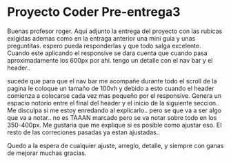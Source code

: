 
# Proyecto Coder Pre-entrega3

Buenas profesor roger.
Aqui adjunto la entrega del proyecto con las rubicas
exigidas ademas como en la entraga anterior una mini guia y unas preguntitas. espero pueda responderlas
y que todo salga excelente.
Cuando este aplicando el responsive se dara cuenta que cuando pasa aproximadamente los 600px por ahi. tengo un detalle con el nav bar y el header..

sucede que para que el nav bar me acompañe durante todo el scroll de la pagina le coloque un tamaño de 100vh y debido a esto cuando el header comienza a colocarse cada vez mas pequeño por el responsive. Genera un espacio notorio entre el final del header y el inicio de la siguiente seccion.. Me disculpa si me estoy enredando al explicarlo.. pero se que va a ser algo que va a notar.. no es TAAAN marcado pero se va notar sobre todo en los 350-400px.
Me gustaria que me explique si es posible como ajustar eso. El resto de las correciones pasadas ya estan ajustadas..

Quedo a la espera de cualquier ajuste, arreglo, detalle, y siempre con ganas de mejorar muchas gracias.


